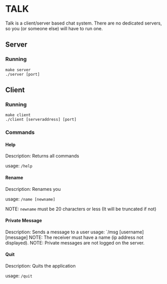 # TALK

Talk is a client/server based chat system. There are no dedicated servers, so you (or someone else) will have to run one.

## Server

### Running

```
make server
./server [port]
```

## Client

### Running

```
make client
./client [serveraddress] [port]
```

### Commands

#### Help
Description: Returns all commands

usage: `/help`

#### Rename
Description: Renames you

usage: `/name [newname]`

NOTE: `newname` must be 20 characters or less (It will be truncated if not)

#### Private Message
Description: Sends a message to a user
usage: `/msg [username] [message]
NOTE: The receiver must have a name (ip address not displayed).
NOTE: Private messages are not logged on the server.

#### Quit
Description: Quits the application

usage: `/quit`	
